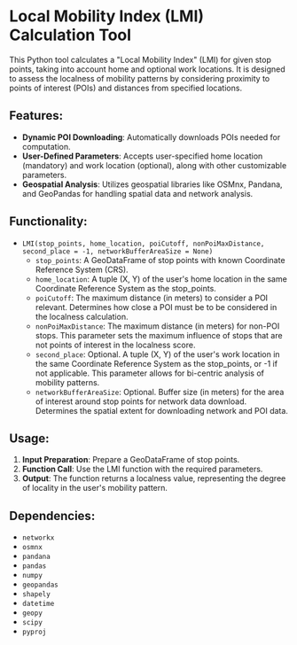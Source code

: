 # Local Mobility Index (LMI) Calculation Tool

This Python tool calculates a "Local Mobility Index" (LMI) for given stop points, taking into account home and optional work locations. It is designed to assess the localness of mobility patterns by considering proximity to points of interest (POIs) and distances from specified locations.

## Features:
- **Dynamic POI Downloading**: Automatically downloads POIs needed for computation.
- **User-Defined Parameters**: Accepts user-specified home location (mandatory) and work location (optional), along with other customizable parameters.
- **Geospatial Analysis**: Utilizes geospatial libraries like OSMnx, Pandana, and GeoPandas for handling spatial data and network analysis.

## Functionality:
- `LMI(stop_points, home_location, poiCutoff, nonPoiMaxDistance, second_place = -1, networkBufferAreaSize = None)`
  - `stop_points`: A GeoDataFrame of stop points with known Coordinate Reference System (CRS).
  - `home_location`: A tuple (X, Y) of the user's home location in the same Coordinate Reference System as the stop_points.
  - `poiCutoff`: The maximum distance (in meters) to consider a POI relevant. Determines how close a POI must be to be considered in the localness calculation.
  - `nonPoiMaxDistance`: The maximum distance (in meters) for non-POI stops. This parameter sets the maximum influence of stops that are not points of interest in the localness score.
  - `second_place`: Optional. A tuple (X, Y) of the user's work location in the same Coordinate Reference System as the stop_points, or -1 if not applicable. This parameter allows for bi-centric analysis of mobility patterns.
  - `networkBufferAreaSize`: Optional. Buffer size (in meters) for the area of interest around stop points for network data download. Determines the spatial extent for downloading network and POI data.

## Usage:
1. **Input Preparation**: Prepare a GeoDataFrame of stop points.
2. **Function Call**: Use the LMI function with the required parameters.
3. **Output**: The function returns a localness value, representing the degree of locality in the user's mobility pattern.

## Dependencies:
- `networkx`
- `osmnx`
- `pandana`
- `pandas`
- `numpy`
- `geopandas`
- `shapely`
- `datetime`
- `geopy`
- `scipy`
- `pyproj`
